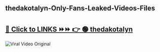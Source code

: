 
 ## thedakotalyn-Only-Fans-Leaked-Videos-Files

# <h2><a href="https://mediaupload.pro?thedakotalyn">🔗 Click to LINKS ⏩⏩ 👉 🟢 thedakotalyn </a></h2>

<a href="https://mediaupload.pro?thedakotalyn" rel="nofollow" data-target="animated-image.originalLink"><img src="https://i.ibb.co.com/xMMVF88/686577567.gif" alt="Viral Video Original" style="max-width: 100%; display: inline-block;" data-target="animated-image.originalImage"></a>